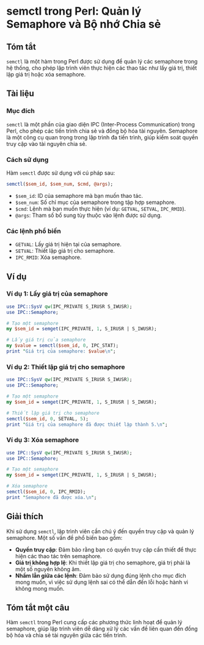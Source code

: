 <!--
Meta Description: # semctl trong Perl: Quản lý Semaphore và Bộ nhớ Chia sẻ ## Tóm tắt `semctl` là một hàm trong Perl được sử dụng để quản lý các semaphore trong hệ thốn...
Meta Keywords: semaphore, giá, trị, semctl, lập
-->

# semctl trong Perl: Quản lý Semaphore và Bộ nhớ Chia sẻ

## Tóm tắt
`semctl` là một hàm trong Perl được sử dụng để quản lý các semaphore trong hệ thống, cho phép lập trình viên thực hiện các thao tác như lấy giá trị, thiết lập giá trị hoặc xóa semaphore.

## Tài liệu
### Mục đích
`semctl` là một phần của giao diện IPC (Inter-Process Communication) trong Perl, cho phép các tiến trình chia sẻ và đồng bộ hóa tài nguyên. Semaphore là một công cụ quan trọng trong lập trình đa tiến trình, giúp kiểm soát quyền truy cập vào tài nguyên chia sẻ.

### Cách sử dụng
Hàm `semctl` được sử dụng với cú pháp sau:
```perl
semctl($sem_id, $sem_num, $cmd, @args);
```
- `$sem_id`: ID của semaphore mà bạn muốn thao tác.
- `$sem_num`: Số chỉ mục của semaphore trong tập hợp semaphore.
- `$cmd`: Lệnh mà bạn muốn thực hiện (ví dụ: `GETVAL`, `SETVAL`, `IPC_RMID`).
- `@args`: Tham số bổ sung tùy thuộc vào lệnh được sử dụng.

### Các lệnh phổ biến
- `GETVAL`: Lấy giá trị hiện tại của semaphore.
- `SETVAL`: Thiết lập giá trị cho semaphore.
- `IPC_RMID`: Xóa semaphore.

## Ví dụ
### Ví dụ 1: Lấy giá trị của semaphore
```perl
use IPC::SysV qw(IPC_PRIVATE S_IRUSR S_IWUSR);
use IPC::Semaphore;

# Tạo một semaphore
my $sem_id = semget(IPC_PRIVATE, 1, S_IRUSR | S_IWUSR);

# Lấy giá trị của semaphore
my $value = semctl($sem_id, 0, IPC_STAT);
print "Giá trị của semaphore: $value\n";
```

### Ví dụ 2: Thiết lập giá trị cho semaphore
```perl
use IPC::SysV qw(IPC_PRIVATE S_IRUSR S_IWUSR);
use IPC::Semaphore;

# Tạo một semaphore
my $sem_id = semget(IPC_PRIVATE, 1, S_IRUSR | S_IWUSR);

# Thiết lập giá trị cho semaphore
semctl($sem_id, 0, SETVAL, 5);
print "Giá trị của semaphore đã được thiết lập thành 5.\n";
```

### Ví dụ 3: Xóa semaphore
```perl
use IPC::SysV qw(IPC_PRIVATE S_IRUSR S_IWUSR);
use IPC::Semaphore;

# Tạo một semaphore
my $sem_id = semget(IPC_PRIVATE, 1, S_IRUSR | S_IWUSR);

# Xóa semaphore
semctl($sem_id, 0, IPC_RMID);
print "Semaphore đã được xóa.\n";
```

## Giải thích
Khi sử dụng `semctl`, lập trình viên cần chú ý đến quyền truy cập và quản lý semaphore. Một số vấn đề phổ biến bao gồm:
- **Quyền truy cập**: Đảm bảo rằng bạn có quyền truy cập cần thiết để thực hiện các thao tác trên semaphore.
- **Giá trị không hợp lệ**: Khi thiết lập giá trị cho semaphore, giá trị phải là một số nguyên không âm.
- **Nhầm lẫn giữa các lệnh**: Đảm bảo sử dụng đúng lệnh cho mục đích mong muốn, vì việc sử dụng lệnh sai có thể dẫn đến lỗi hoặc hành vi không mong muốn.

## Tóm tắt một câu
Hàm `semctl` trong Perl cung cấp các phương thức linh hoạt để quản lý semaphore, giúp lập trình viên dễ dàng xử lý các vấn đề liên quan đến đồng bộ hóa và chia sẻ tài nguyên giữa các tiến trình.
